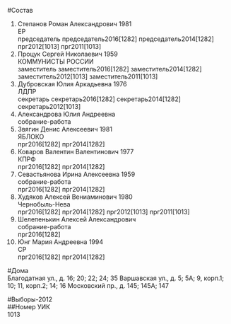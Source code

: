 #Состав  
1. Степанов Роман Александрович 1981  
    ЕР  
    председатель председатель2016[1282] председатель2014[1282] прг2012[1013] прг2011[1013]  
2. Процук Сергей Николаевич 1959  
    КОММУНИСТЫ РОССИИ  
    заместитель заместитель2016[1282] заместитель2014[1282] заместитель2012[1013] заместитель2011[1013]  
3. Дубровская Юлия Аркадьевна 1976  
    ЛДПР  
    секретарь секретарь2016[1282] секретарь2014[1282] секретарь2012[1013]  
4. Александрова Юлия Андреевна  
    собрание-работа  
5. Звягин Денис Алексеевич 1981  
    ЯБЛОКО  
    прг2016[1282] прг2014[1282]  
6. Коваров Валентин Валентинович 1977  
    КПРФ  
    прг2016[1282] прг2014[1282]  
7. Севастьянова Ирина Алексеевна 1959  
    собрание-работа  
    прг2016[1282] прг2014[1282]  
8. Худяков Алексей Вениаминович 1980  
    Чернобыль-Нева  
    прг2016[1282] прг2014[1282] прг2012[1013] прг2011[1013]  
9. Шелепенькин Алексей Александрович  
    собрание-работа  
    прг2016[1282]  
10. Юнг Мария Андреевна 1994  
    СР  
    прг2016[1282] прг2014[1282]  
  
#Дома  
Благодатная ул., д. 16; 20; 22; 24; 35 Варшавская ул., д. 5; 5А; 9, корп.1; 10; 11, корп.2; 14; 16 Московский пр., д. 145; 145А; 147  
  
#Выборы-2012  
##Номер УИК  
1013  
